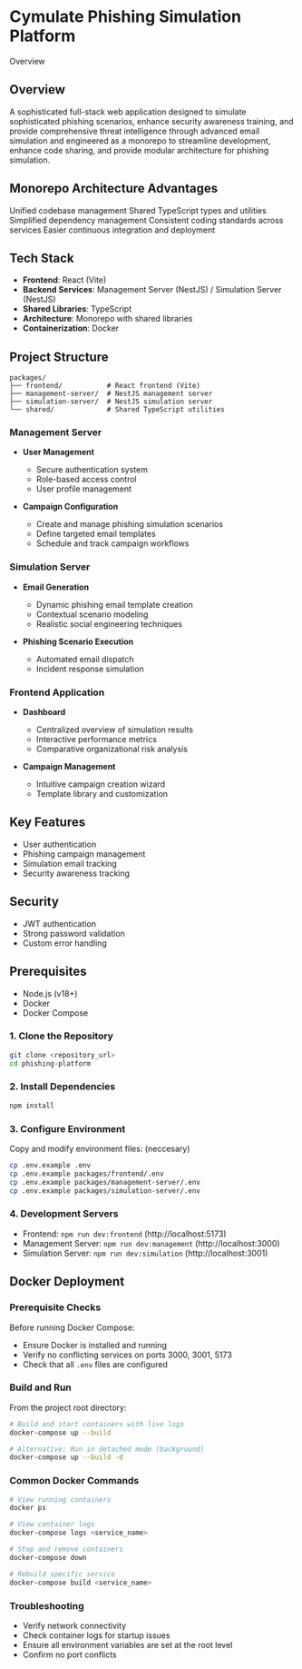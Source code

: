 # Cymulate Phishing Simulation Platform
Overview

## Overview
A sophisticated full-stack web application designed to simulate sophisticated phishing scenarios, enhance security awareness training, and provide comprehensive threat intelligence through advanced email simulation and engineered as a monorepo to streamline development, enhance code sharing, and provide modular architecture for phishing simulation.

## Monorepo Architecture Advantages

Unified codebase management
Shared TypeScript types and utilities
Simplified dependency management
Consistent coding standards across services
Easier continuous integration and deployment

## Tech Stack
- **Frontend**: React (Vite)
- **Backend Services**: Management Server (NestJS) / Simulation Server (NestJS)
- **Shared Libraries**: TypeScript
- **Architecture**: Monorepo with shared libraries
- **Containerization**: Docker

## Project Structure
```
packages/
├── frontend/           # React frontend (Vite)
├── management-server/  # NestJS management server
├── simulation-server/  # NestJS simulation server
└── shared/             # Shared TypeScript utilities
```


### Management Server
- **User Management**
  - Secure authentication system
  - Role-based access control
  - User profile management

- **Campaign Configuration**
  - Create and manage phishing simulation scenarios
  - Define targeted email templates
  - Schedule and track campaign workflows

### Simulation Server
- **Email Generation**
  - Dynamic phishing email template creation
  - Contextual scenario modeling
  - Realistic social engineering techniques

- **Phishing Scenario Execution**
  - Automated email dispatch
  - Incident response simulation


### Frontend Application
- **Dashboard**
  - Centralized overview of simulation results
  - Interactive performance metrics
  - Comparative organizational risk analysis

- **Campaign Management**
  - Intuitive campaign creation wizard
  - Template library and customization

## Key Features
- User authentication
- Phishing campaign management
- Simulation email tracking
- Security awareness tracking

## Security
- JWT authentication
- Strong password validation
- Custom error handling

## Prerequisites
- Node.js (v18+)
- Docker
- Docker Compose


### 1. Clone the Repository
```bash
git clone <repository_url>
cd phishing-platform
```

### 2. Install Dependencies
```bash
npm install
```

### 3. Configure Environment
Copy and modify environment files: (neccesary)
```bash
cp .env.example .env
cp .env.example packages/frontend/.env
cp .env.example packages/management-server/.env
cp .env.example packages/simulation-server/.env
```

### 4. Development Servers
- Frontend: `npm run dev:frontend` (http://localhost:5173)
- Management Server: `npm run dev:management` (http://localhost:3000)
- Simulation Server: `npm run dev:simulation` (http://localhost:3001)

## Docker Deployment

### Prerequisite Checks
Before running Docker Compose:
- Ensure Docker is installed and running
- Verify no conflicting services on ports 3000, 3001, 5173
- Check that all `.env` files are configured

### Build and Run
From the project root directory:
```bash
# Build and start containers with live logs
docker-compose up --build

# Alternative: Run in detached mode (background)
docker-compose up --build -d
```

### Common Docker Commands
```bash
# View running containers
docker ps

# View container logs
docker-compose logs <service_name>

# Stop and remove containers
docker-compose down

# Rebuild specific service
docker-compose build <service_name>
```

### Troubleshooting
- Verify network connectivity
- Check container logs for startup issues
- Ensure all environment variables are set at the root level
- Confirm no port conflicts

